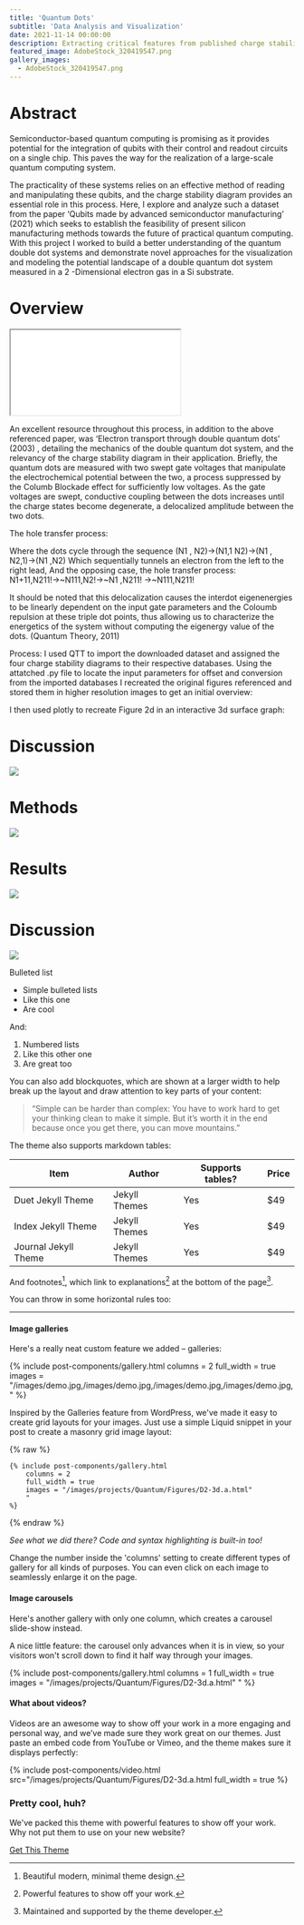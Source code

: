 ```yaml
---
title: 'Quantum Dots'
subtitle: 'Data Analysis and Visualization'
date: 2021-11-14 00:00:00
description: Extracting critical features from published charge stability datasets measured from two Si Quantum Dots.
featured_image: AdobeStock_320419547.png
gallery_images:
  - AdobeStock_320419547.png
---
```



# Abstract

Semiconductor-based quantum computing is promising as it provides potential for the integration of qubits with their control and readout circuits on a single chip. This paves the way for the realization of a large-scale quantum computing system. 

The practicality of these systems relies on an effective method of reading and manipulating these qubits, and the charge stability diagram provides an essential role in this process. Here, I explore and analyze such a dataset from the paper ‘Qubits made by advanced semiconductor manufacturing’ (2021) which seeks to establish the feasibility of present silicon manufacturing methods towards the future of practical quantum computing.  With this project I worked to build a better understanding of the quantum double dot systems and demonstrate novel approaches for the visualization and modeling the potential landscape of a double quantum dot system measured in a 2 -Dimensional electron gas in a Si substrate. 

# Overview

 <iframe class="embed-responsive-item" src="/images/projects/Quantum/Figures/D2-3d.a.html" allowfullscreen></iframe>



An excellent resource throughout this process, in addition to the above referenced paper, was ‘Electron transport through double quantum dots’ (2003) , detailing the mechanics of the double quantum dot system, and the relevancy of the charge stability diagram in their application. Briefly, the quantum dots are measured with two swept gate voltages that manipulate the electrochemical potential between the two, a process suppressed by the Columb Blockade effect for sufficiently low voltages. As the gate voltages are swept, conductive coupling between the dots increases until the charge states become degenerate, a delocalized amplitude between the two dots.

The hole transfer process:

Where the dots cycle through the sequence  (N1 , N2)→(N1,1 N2)→(N1 , N2,1)→(N1 ,N2)
Which sequentially tunnels an electron from the left to the right lead, 
And the opposing case, the hole transfer process:  
N1+11,N211!→~N111,N2!→~N1 ,N211! →~N111,N211!

It should be noted that this delocalization causes the interdot eigenenergies to be linearly dependent on the input gate parameters and the Coloumb repulsion at these triple dot points, thus allowing us to characterize the energetics of the system without computing the eigenergy value of the dots. (Quantum Theory, 2011)

Process:
I used QTT to import the downloaded dataset and assigned the four charge stability diagrams to their respective databases. Using the attatched .py file to locate the input parameters for offset and conversion from the imported databases I recreated the original figures referenced and stored them in higher resolution images to get an initial overview:

I then used plotly to recreate Figure 2d in an interactive 3d surface graph: 

# Discussion

![](/images/projects/Quantum/AdobeStock_332906314.png)

# Methods 

![](/images/projects/Quantum/AdobeStock_332906314.png)

# Results 

![](/images/projects/Quantum/AdobeStock_378614280.png)

# Discussion

![](/images/projects/Quantum/AdobeStock_467591331.png)

Bulleted list

* Simple bulleted lists
* Like this one
* Are cool

And:

1. Numbered lists
2. Like this other one
3. Are great too

You can also add blockquotes, which are shown at a larger width to help break up the layout and draw attention to key parts of your content:

> “Simple can be harder than complex: You have to work hard to get your thinking clean to make it simple. But it’s worth it in the end because once you get there, you can move mountains.”

The theme also supports markdown tables:


| Item                 | Author        | Supports tables? | Price |
|----------------------|---------------|------------------|-------|
| Duet Jekyll Theme    | Jekyll Themes | Yes              | $49   |
| Index Jekyll Theme   | Jekyll Themes | Yes              | $49   |
| Journal Jekyll Theme | Jekyll Themes | Yes              | $49   |

And footnotes[^1], which link to explanations[^2] at the bottom of the page[^3].

[^1]: Beautiful modern, minimal theme design.
[^2]: Powerful features to show off your work.
[^3]: Maintained and supported by the theme developer.

You can throw in some horizontal rules too:

---

#### Image galleries

Here's a really neat custom feature we added – galleries:

{% include post-components/gallery.html
	columns = 2
	full_width = true
	images = "/images/demo.jpg,/images/demo.jpg,/images/demo.jpg,/images/demo.jpg,
	"
%}

Inspired by the Galleries feature from WordPress, we've made it easy to create grid layouts for your images. Just use a simple Liquid snippet in your post to create a masonry grid image layout:

{% raw %}
```liquid
{% include post-components/gallery.html
	columns = 2
	full_width = true
	images = "/images/projects/Quantum/Figures/D2-3d.a.html"
	"
%}
```
{% endraw %}

*See what we did there? Code and syntax highlighting is built-in too!*

Change the number inside the 'columns' setting to create different types of gallery for all kinds of purposes. You can even click on each image to seamlessly enlarge it on the page.


#### Image carousels

Here's another gallery with only one column, which creates a carousel slide-show instead.

A nice little feature: the carousel only advances when it is in view, so your visitors won't scroll down to find it half way through your images.

{% include post-components/gallery.html
	columns = 1
	full_width = true
	images = "/images/projects/Quantum/Figures/D2-3d.a.html"
	"
%}

#### What about videos?

Videos are an awesome way to show off your work in a more engaging and personal way, and we’ve made sure they work great on our themes. Just paste an embed code from YouTube or Vimeo, and the theme makes sure it displays perfectly:

{% include post-components/video.html
	src="/images/projects/Quantum/Figures/D2-3d.a.html
	full_width = true
%}

### Pretty cool, huh?

We've packed this theme with powerful features to show off your work.
Why not put them to use on your new website?

<a href="https://jekyllthemes.io/theme/made-portfolio-jekyll-theme" class="button--fill">Get This Theme</a>
